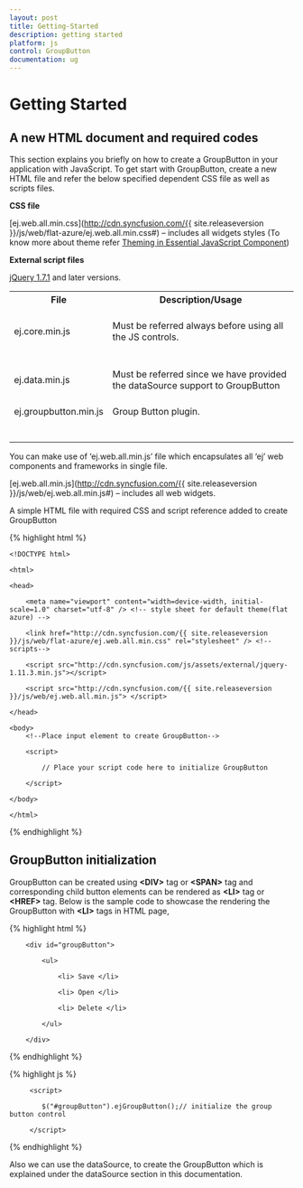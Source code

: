 ```yaml
---
layout: post
title: Getting-Started
description: getting started
platform: js
control: GroupButton
documentation: ug
---
```



# Getting Started

## A new HTML document and required codes

This section explains you briefly on how to create a GroupButton in your application with JavaScript. To get start with GroupButton, create a new HTML file and refer the below specified dependent CSS file as well as scripts files.

**CSS file**

[ej.web.all.min.css](http://cdn.syncfusion.com/{{ site.releaseversion }}/js/web/flat-azure/ej.web.all.min.css#) – includes all widgets styles (To know more about theme refer [Theming in Essential JavaScript Component](http://help.syncfusion.com/js/theming-in-essential-javascript-components#))

**External script files**

[jQuery 1.7.1](http://jquery.com/#) and later versions.

<table>
<tr>
<th>
File<br/><br/></th><th>
Description/Usage<br/><br/></th></tr>
<tr>
<td>
ej.core.min.js<br/><br/><br/></td><td>
Must be referred always before using all the JS controls.<br/><br/><br/></td></tr>
<tr>
<td>
ej.data.min.js<br/><br/></td><td>
Must be referred since we have provided the dataSource support to GroupButton<br/><br/></td></tr>
<tr>
<td>
ej.groupbutton.min.js<br/><br/><br/></td><td>
Group Button plugin.<br/><br/><br/></td></tr>
</table>
You can make use of ‘ej.web.all.min.js’ file which encapsulates all ‘ej’ web components and frameworks in single file.

[ej.web.all.min.js](http://cdn.syncfusion.com/{{ site.releaseversion }}/js/web/ej.web.all.min.js#) – includes all web widgets.

A simple HTML file with required CSS and script reference added to create GroupButton

{% highlight html %}

    <!DOCTYPE html>

    <html>

    <head>

        <meta name="viewport" content="width=device-width, initial-scale=1.0" charset="utf-8" /> <!-- style sheet for default theme(flat azure) -->

        <link href="http://cdn.syncfusion.com/{{ site.releaseversion }}/js/web/flat-azure/ej.web.all.min.css" rel="stylesheet" /> <!--scripts-->

        <script src="http://cdn.syncfusion.com/js/assets/external/jquery-1.11.3.min.js"></script>

        <script src="http://cdn.syncfusion.com/{{ site.releaseversion }}/js/web/ej.web.all.min.js"> </script>

    </head>

    <body>
        <!--Place input element to create GroupButton-->

        <script>

            // Place your script code here to initialize GroupButton

        </script>

    </body>

    </html>


{% endhighlight %}



## GroupButton initialization

GroupButton can be created using **&lt;DIV&gt;** tag or **&lt;SPAN&gt;** tag and corresponding child button elements can be rendered as **&lt;LI&gt;** tag or **&lt;HREF&gt;** tag. Below is the sample code to showcase the rendering the GroupButton with **&lt;LI&gt;** tags in HTML page,

{% highlight html %}

        <div id="groupButton">

            <ul>

                <li> Save </li>

                <li> Open </li>

                <li> Delete </li>

            </ul>

        </div>

{% endhighlight %}

{% highlight js %}

         <script>

            $("#groupButton").ejGroupButton();// initialize the group button control

         </script>

{% endhighlight %}

Also we can use the dataSource, to create the GroupButton which is explained under the dataSource section in this documentation.


